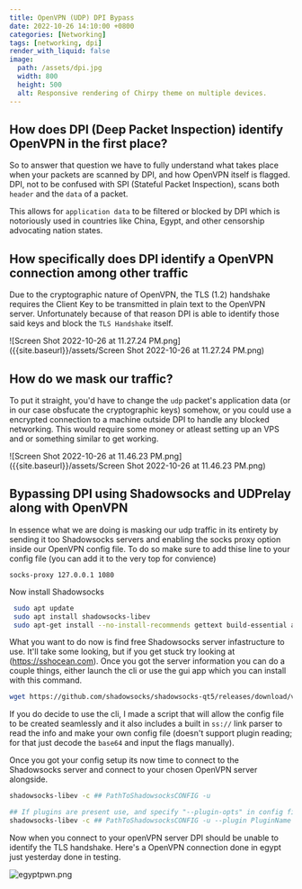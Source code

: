 ```yaml
---
title: OpenVPN (UDP) DPI Bypass
date: 2022-10-26 14:10:00 +0800
categories: [Networking]
tags: [networking, dpi]
render_with_liquid: false
image:
  path: /assets/dpi.jpg
  width: 800
  height: 500
  alt: Responsive rendering of Chirpy theme on multiple devices.
---
```

## How does DPI (Deep Packet Inspection) identify OpenVPN in the first place?

So to answer that question we have to fully understand what takes place when your packets are scanned by DPI, and how OpenVPN itself is flagged. DPI, not to be confused with SPI (Stateful Packet Inspection), scans both `header` and the `data` of a packet.  

This allows for `application data` to be filtered or blocked by DPI which is notoriously used in countries like China, Egypt, and other censorship advocating nation states. 

## How specifically does DPI identify a OpenVPN connection among other traffic

Due to the cryptographic nature of OpenVPN, the TLS (1.2) handshake requires the Client Key to be transmitted in plain text to the OpenVPN server. Unfortunately because of that reason DPI is able to identify those said keys and block the `TLS Handshake` itself.

![Screen Shot 2022-10-26 at 11.27.24 PM.png]({{site.baseurl}}/assets/Screen Shot 2022-10-26 at 11.27.24 PM.png)


## How do we mask our traffic?

To put it straight, you'd have to change the `udp` packet's application data (or in our case obsfucate the cryptographic keys) somehow, or you could use a encrypted connection to a machine outside DPI to handle any blocked networking. This would require some money or atleast setting up an VPS and or something similar to get working. 

![Screen Shot 2022-10-26 at 11.46.23 PM.png]({{site.baseurl}}/assets/Screen Shot 2022-10-26 at 11.46.23 PM.png)

## Bypassing DPI using Shadowsocks and UDPrelay along with OpenVPN

In essence what we are doing is masking our udp traffic in its entirety by sending it too Shadowsocks servers and enabling the socks proxy option inside our OpenVPN config file. To do so make sure to add thise line to your config file (you can add it to the very top for convience)
```
socks-proxy 127.0.0.1 1080
```

Now install Shadowsocks 

```bash
 sudo apt update
 sudo apt install shadowsocks-libev
 sudo apt-get install --no-install-recommends gettext build-essential autoconf libtool libpcre3-dev asciidoc xmlto libev-dev libc-ares-dev automake libmbedtls-dev libsodium-dev pkg-config

```

What you want to do now is find free Shadowsocks server infastructure to use. It'll take some looking, but if you get stuck try looking at (https://sshocean.com). Once you got the server information you can do a couple things, either launch the cli or use the gui app which you can install with this command.

```bash
wget https://github.com/shadowsocks/shadowsocks-qt5/releases/download/v3.0.1/Shadowsocks-Qt5-3.0.1-x86_64.AppImage
```

If you do decide to use the cli, I made a script that will allow the config file to be created seamlessly and it also includes a built in `ss://` link parser to read the info and make your own config file (doesn't support plugin reading; for that just decode the `base64` and input the flags manually).

Once you got your config setup its now time to connect to the Shadowsocks server and connect to your chosen OpenVPN server alongside. 

```bash
shadowsocks-libev -c ## PathToShadowsocksCONFIG -u

## If plugins are present use, and specify "--plugin-opts" in config file
shadowsocks-libev -c ## PathToShadowsocksCONFIG -u --plugin PluginName

```

Now when you connect to your openVPN server DPI should be unable to identify the TLS handshake. Here's a OpenVPN connection done in egypt just yesterday done in testing.

![egyptpwn.png]({{site.baseurl}}/assets/egyptpwn.png)



